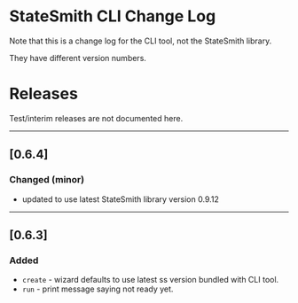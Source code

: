 # StateSmith CLI Change Log
Note that this is a change log for the CLI tool, not the StateSmith library.

They have different version numbers.

# Releases
Test/interim releases are not documented here.

--- 

## [0.6.4]
### Changed (minor)
- updated to use latest StateSmith library version 0.9.12

---

## [0.6.3]
### Added
- `create` - wizard defaults to use latest ss version bundled with CLI tool.
- `run` - print message saying not ready yet.
